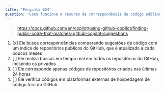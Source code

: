 ```yaml
---
title: "Pergunta 024"
question: "Como funciona o recurso de correspondência de código público do GitHub Copilot?"
---
```


> https://docs.github.com/en/copilot/using-github-copilot/finding-public-code-that-matches-github-copilot-suggestions 
1. [x] Ele busca correspondências comparando sugestões de código com um índice de repositórios públicos do GitHub, que é atualizado a cada poucos meses
1. [ ] Ele realiza buscas em tempo real em todos os repositórios do GitHub, incluindo os privados
1. [ ] Ele corresponde apenas códigos de repositórios criados nas últimas 24 horas
1. [ ] Ele verifica códigos em plataformas externas de hospedagem de código fora do GitHub
